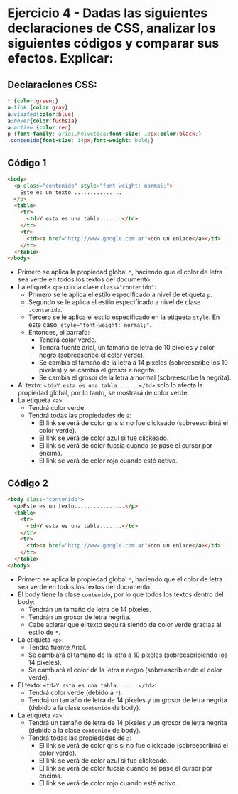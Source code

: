 # Ejercicio 4 - Dadas las siguientes declaraciones de CSS, analizar los siguientes códigos y comparar sus efectos. Explicar:

## Declaraciones CSS:
```css
* {color:green;} 
a:link {color:gray} 
a:visited{color:blue} 
a:hover{color:fuchsia} 
a:active {color:red} 
p {font-family: arial,helvetica;font-size: 10px;color:black;}
.contenido{font-size: 14px;font-weight: bold;}
```

## Código 1
```html
<body>
  <p class="contenido" style="font-weight: normal;">
    Este es un texto ...............
  </p>
  <table>
    <tr>
      <td>Y esta es una tabla.......</td>
    </tr>
    <tr>
      <td><a href="http://www.google.com.ar">con un enlace</a></td>
    </tr>
  </table>
</body>
```

- Primero se aplica la propiedad global `*`, haciendo que el color de letra sea verde en todos los textos del documento.
- La etiqueta `<p>` con la clase `class="contenido"`:
  - Primero se le aplica el estilo especificado a nivel de etiqueta `p`.
  - Segundo se le aplica el estilo especificado a nivel de clase `.contenido`.
  - Tercero se le aplica el estilo especificado en la etiqueta `style`. En este caso: `style="font-weight: normal;"`.
  - Entonces, el párrafo:
    - Tendrá color verde.
    - Tendrá fuente arial, un tamaño de letra de 10 píxeles y color negro (sobreescribe el color verde).
    - Se cambia el tamaño de la letra a 14 píxeles (sobreescribe los 10 píxeles) y se cambia el grosor a negrita.
    - Se cambia el grosor de la letra a normal (sobreescribe la negrita).
- Al texto: `<td>Y esta es una tabla.......</td>` solo lo afecta la propiedad global, por lo tanto, se mostrará de color verde.
- La etiqueta `<a>`:
  - Tendrá color verde.
  - Tendrá todas las propiedades de `a`:
    - El link se verá de color gris si no fue clickeado (sobreescribirá el color verde).
    - El link se verá de color azul si fue clickeado.
    - El link se verá de color fucsia cuando se pase el cursor por encima.
    - El link se verá de color rojo cuando esté activo.



## Código 2
```html
<body class="contenido">
  <p>Este es un texto................</p>
  <table>
    <tr>
      <td>Y esta es una tabla.......</td>
    </tr>
    <tr>
      <td><a href="http://www.google.com.ar">con un enlace</a></td>
    </tr>
  </table>
</body>
```

- Primero se aplica la propiedad global `*`, haciendo que el color de letra sea verde en todos los textos del documento.
- El body tiene la clase `contenido`, por lo que todos los textos dentro del body:
  - Tendrán un tamaño de letra de 14 píxeles.
  - Tendrán un grosor de letra negrita.
  - Cabe aclarar que el texto seguirá siendo de color verde gracias al estilo de `*`.
- La etiqueta `<p>`:
  - Tendrá fuente Arial.
  - Se cambiará el tamaño de la letra a 10 píxeles (sobreescribiendo los 14 píxeles).
  - Se cambiará el color de la letra a negro (sobreescribiendo el color verde).
- El texto: `<td>Y esta es una tabla.......</td>`:
  - Tendrá color verde (debido a `*`).
  - Tendrá un tamaño de letra de 14 píxeles y un grosor de letra negrita (debido a la clase `contenido` de body).
- La etiqueta `<a>`:
  - Tendrá un tamaño de letra de 14 píxeles y un grosor de letra negrita (debido a la clase `contenido` de body).
  - Tendrá todas las propiedades de `a`:
    - El link se verá de color gris si no fue clickeado (sobreescribirá el color verde).
    - El link se verá de color azul si fue clickeado.
    - El link se verá de color fucsia cuando se pase el cursor por encima.
    - El link se verá de color rojo cuando esté activo.
